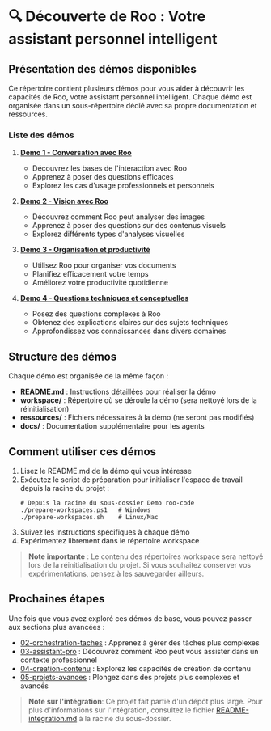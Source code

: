 # 🔍 Découverte de Roo : Votre assistant personnel intelligent

## Présentation des démos disponibles

Ce répertoire contient plusieurs démos pour vous aider à découvrir les capacités de Roo, votre assistant personnel intelligent. Chaque démo est organisée dans un sous-répertoire dédié avec sa propre documentation et ressources.

### Liste des démos

1. **[Demo 1 - Conversation avec Roo](./demo-1-conversation/README.md)**
   - Découvrez les bases de l'interaction avec Roo
   - Apprenez à poser des questions efficaces
   - Explorez les cas d'usage professionnels et personnels

2. **[Demo 2 - Vision avec Roo](./demo-2-vision/README.md)**
   - Découvrez comment Roo peut analyser des images
   - Apprenez à poser des questions sur des contenus visuels
   - Explorez différents types d'analyses visuelles

3. **[Demo 3 - Organisation et productivité](./demo-3-organisation/README.md)**
   - Utilisez Roo pour organiser vos documents
   - Planifiez efficacement votre temps
   - Améliorez votre productivité quotidienne

4. **[Demo 4 - Questions techniques et conceptuelles](./demo-4-questions/README.md)**
   - Posez des questions complexes à Roo
   - Obtenez des explications claires sur des sujets techniques
   - Approfondissez vos connaissances dans divers domaines

## Structure des démos

Chaque démo est organisée de la même façon :

- **README.md** : Instructions détaillées pour réaliser la démo
- **workspace/** : Répertoire où se déroule la démo (sera nettoyé lors de la réinitialisation)
- **ressources/** : Fichiers nécessaires à la démo (ne seront pas modifiés)
- **docs/** : Documentation supplémentaire pour les agents

## Comment utiliser ces démos

1. Lisez le README.md de la démo qui vous intéresse
2. Exécutez le script de préparation pour initialiser l'espace de travail depuis la racine du projet :
   ```
   # Depuis la racine du sous-dossier Demo roo-code
   ./prepare-workspaces.ps1   # Windows
   ./prepare-workspaces.sh    # Linux/Mac
   ```
3. Suivez les instructions spécifiques à chaque démo
4. Expérimentez librement dans le répertoire workspace

> **Note importante** : Le contenu des répertoires workspace sera nettoyé lors de la réinitialisation du projet. Si vous souhaitez conserver vos expérimentations, pensez à les sauvegarder ailleurs.

## Prochaines étapes

Une fois que vous avez exploré ces démos de base, vous pouvez passer aux sections plus avancées :

- [02-orchestration-taches](../02-orchestration-taches/) : Apprenez à gérer des tâches plus complexes
- [03-assistant-pro](../03-assistant-pro/) : Découvrez comment Roo peut vous assister dans un contexte professionnel
- [04-creation-contenu](../04-creation-contenu/) : Explorez les capacités de création de contenu
- [05-projets-avances](../05-projets-avances/) : Plongez dans des projets plus complexes et avancés

> **Note sur l'intégration**: Ce projet fait partie d'un dépôt plus large. Pour plus d'informations sur l'intégration, consultez le fichier [README-integration.md](../README-integration.md) à la racine du sous-dossier.